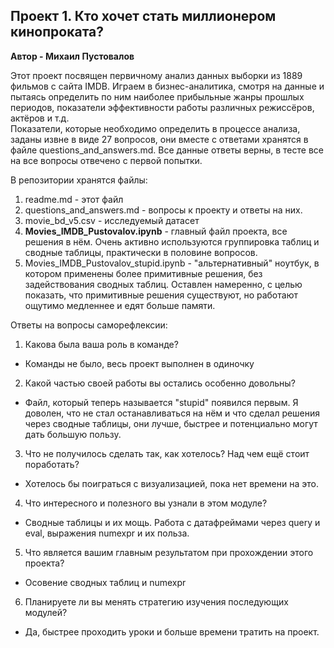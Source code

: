 ## Проект 1. Кто хочет стать миллионером кинопроката?  
**Автор - Михаил Пустовалов**

Этот проект посвящен первичному анализ данных выборки из 1889 фильмов с сайта IMDB.
Играем в бизнес-аналитика, смотря на данные и пытаясь определить по ним наиболее 
прибыльные жанры прошлых периодов, показатели эффективности работы различных 
режиссёров, актёров и т.д.  
Показатели, которые необходимо определить в процессе анализа, заданы извне в виде 
27 вопросов, они вместе с ответами хранятся в файле questions_and_answers.md.
Все данные ответы верны, в тесте все на все вопросы отвечено с первой попытки.  

В репозитории хранятся файлы:
1) readme.md - этот файл  
2) questions_and_answers.md - вопросы к проекту и ответы на них.  
3) movie_bd_v5.csv - исследуемый датасет  
4) **Movies_IMDB_Pustovalov.ipynb** - главный файл проекта, все решения в нём. Очень активно используются группировка таблиц и сводные таблицы, практически в половине вопросов.
5) Movies_IMDB_Pustovalov_stupid.ipynb - "альтернативный" ноутбук, в котором применены более примитивные решения, без задействования сводных таблиц. Оставлен намеренно, с целью показать, что примитивные решения существуют, но работают ощутимо медленнее и едят больше памяти.

Ответы на вопросы саморефлексии:
1. Какова была ваша роль в команде?
- Команды не было, весь проект выполнен в одиночку
2. Какой частью своей работы вы остались особенно довольны?
- Файл, который теперь называется "stupid" появился первым. Я доволен, что не стал останавливаться на нём и что сделал решения через сводные таблицы, они лучше, быстрее и потенциально могут дать большую пользу.
3. Что не получилось сделать так, как хотелось? Над чем ещё стоит поработать?
- Хотелось бы поиграться с визуализацией, пока нет времени на это.
4. Что интересного и полезного вы узнали в этом модуле?
- Сводные таблицы и их мощь. Работа с датафреймами через query и eval, выражения numexpr и их польза.
5. Что является вашим главным результатом при прохождении этого проекта?
- Осовение сводных таблиц и numexpr
6. Планируете ли вы менять стратегию изучения последующих модулей?
- Да, быстрее проходить уроки и больше времени тратить на проект.